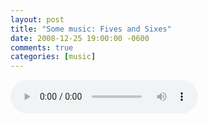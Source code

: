 ```yaml
---
layout: post
title: "Some music: Fives and Sixes"
date: 2008-12-25 19:00:00 -0600
comments: true
categories: [music]
---
```



<audio controls="yes" src="https%3A%2F%2Fwww.tumblr.com%2Faudio_file%2Fpragdave%2F72411079283%2Ftumblr_myystcnez21s6q3fb"/>



    
I decided a while back to publish the music I’m writing, if nothing else as a way of keeping myself honest. So, here’s a little piece of fluff I wrote just to play with time signatures—alternating 5/8 and 6/8 has a nice drive to it. It’s played by my music teacher.

